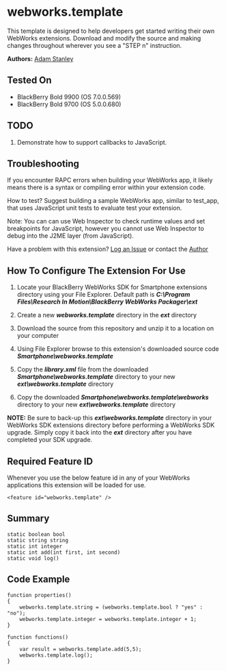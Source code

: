 # webworks.template

This template is designed to help developers get started writing their own WebWorks extensions. Download and modify 
the source and making changes throughout wherever you see a "STEP n" instruction.

**Authors:** [Adam Stanley](https://github.com/astanley)

## Tested On

* BlackBerry Bold 9900 (OS 7.0.0.569)
* BlackBerry Bold 9700 (OS 5.0.0.680)


## TODO
1. Demonstrate how to support callbacks to JavaScript.

## Troubleshooting
If you encounter RAPC errors when building your WebWorks app, it likely means there is a syntax or compiling error 
within your extension code.

How to test?  Suggest building a sample WebWorks app, similar to test_app, that uses JavaScript unit tests to evaluate 
test your extension.

Note: You can can use Web Inspector to check runtime values and set breakpoints for JavaScript, however you cannot
use Web Inspector to debug into the J2ME layer (from JavaScript).

Have a problem with this extension?  [Log an Issue](https://github.com/blackberry/WebWorks-Community-APIs/issues) or contact the [Author](https://github.com/astanley)

## How To Configure The Extension For Use

1. Locate your BlackBerry WebWorks SDK for Smartphone extensions directory using your File Explorer.  Default path is _**C:\Program Files\Research In Motion\BlackBerry WebWorks Packager\ext**_

2. Create a new _**webworks.template**_ directory in the _**ext**_ directory

3. Download the source from this repository and unzip it to a location on your computer

4. Using File Explorer browse to this extension's downloaded source code _**Smartphone\webworks.template**_

5. Copy the _**library.xml**_ file from the downloaded _**Smartphone\webworks.template**_ directory to your new _**ext\webworks.template**_ directory

6. Copy the downloaded _**Smartphone\webworks.template\webworks**_ directory to your new _**ext\webworks.template**_ directory

**NOTE:** Be sure to back-up this _**ext\webworks.template**_ directory in your WebWorks SDK extensions directory before performing a WebWorks SDK upgrade. Simply copy it back into the _**ext**_ directory after you have completed your SDK upgrade.

## Required Feature ID
Whenever you use the below feature id in any of your WebWorks applications this extension will be loaded for use.

    <feature id="webworks.template" />

## Summary

	static boolean bool
	static string string
	static int integer
	static int add(int first, int second)
	static void log()

## Code Example

	function properties()
	{
		webworks.template.string = (webworks.template.bool ? "yes" : "no");
		webworks.template.integer = webworks.template.integer + 1;
	}

	function functions()
	{
		var result = webworks.template.add(5,5);
		webworks.template.log();
	}

